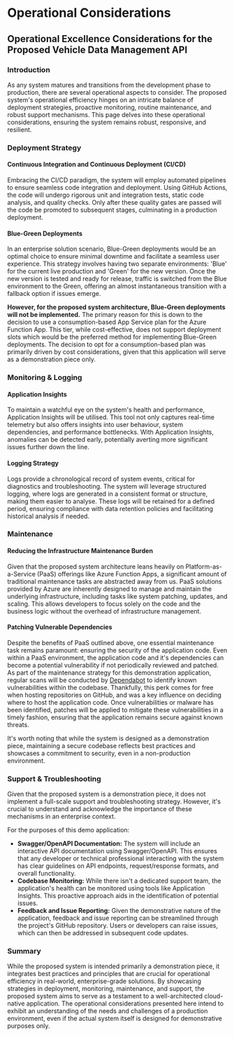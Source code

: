 # Operational Considerations

## Operational Excellence Considerations for the Proposed Vehicle Data Management API

### **Introduction**

As any system matures and transitions from the development phase to production, there are several operational aspects to consider. The proposed system's operational efficiency hinges on an intricate balance of deployment strategies, proactive monitoring, routine maintenance, and robust support mechanisms. This page delves into these operational considerations, ensuring the system remains robust, responsive, and resilient.

### **Deployment Strategy**

#### **Continuous Integration and Continuous Deployment (CI/CD)**

Embracing the CI/CD paradigm, the system will employ automated pipelines to ensure seamless code integration and deployment. Using GitHub Actions, the code will undergo rigorous unit and integration tests, static code analysis, and quality checks. Only after these quality gates are passed will the code be promoted to subsequent stages, culminating in a production deployment.

#### **Blue-Green Deployments**

In an enterprise solution scenario, Blue-Green deployments would be an optimal choice to ensure minimal downtime and facilitate a seamless user experience. This strategy involves having two separate environments: 'Blue' for the current live production and 'Green' for the new version. Once the new version is tested and ready for release, traffic is switched from the Blue environment to the Green, offering an almost instantaneous transition with a fallback option if issues emerge.

**However, for the proposed system architecture, Blue-Green deployments will not be implemented.** The primary reason for this is down to the decision to use a consumption-based App Service plan for the Azure Function App. This tier, while cost-effective, does not support deployment slots which would be the preferred method for implementing Blue-Green deployments. The decision to opt for a consumption-based plan was primarily driven by cost considerations, given that this application will serve as a demonstration piece only.

### **Monitoring & Logging**

#### **Application Insights**

To maintain a watchful eye on the system's health and performance, Application Insights will be utilised. This tool not only captures real-time telemetry but also offers insights into user behaviour, system dependencies, and performance bottlenecks. With Application Insights, anomalies can be detected early, potentially averting more significant issues further down the line.

#### **Logging Strategy**

Logs provide a chronological record of system events, critical for diagnostics and troubleshooting. The system will leverage structured logging, where logs are generated in a consistent format or structure, making them easier to analyse. These logs will be retained for a defined period, ensuring compliance with data retention policies and facilitating historical analysis if needed.

### **Maintenance**

#### Reducing the Infrastructure Maintenance Burden

Given that the proposed system architecture leans heavily on Platform-as-a-Service (PaaS) offerings like Azure Function Apps, a significant amount of traditional maintenance tasks are abstracted away from us. PaaS solutions provided by Azure are inherently designed to manage and maintain the underlying infrastructure, including tasks like system patching, updates, and scaling. This allows developers to focus solely on the code and the business logic without the overhead of infrastructure management.

#### **Patching Vulnerable Dependencies**

Despite the benefits of PaaS outlined above, one essential maintenance task remains paramount: ensuring the security of the application code. Even within a PaaS environment, the application code and it's dependencies can become a potential vulnerability if not periodically reviewed and patched. As part of the maintenance strategy for this demonstration application, regular scans will be conducted by [Dependabot](https://docs.github.com/en/code-security/dependabot/dependabot-alerts/about-dependabot-alerts) to identify known vulnerabilities within the codebase. Thankfully, this perk comes for free when hosting repositories on GitHub, and was a key influence on deciding where to host the application code. Once vulnerabilities or malware has been identified, patches will be applied to mitigate these vulnerabilities in a timely fashion, ensuring that the application remains secure against known threats.

It's worth noting that while the system is designed as a demonstration piece, maintaining a secure codebase reflects best practices and showcases a commitment to security, even in a non-production environment.

### **Support & Troubleshooting**

Given that the proposed system is a demonstration piece, it does not implement a full-scale support and troubleshooting strategy. However, it's crucial to understand and acknowledge the importance of these mechanisms in an enterprise context.

For the purposes of this demo application:

* **Swagger/OpenAPI Documentation:** The system will include an interactive API documentation using Swagger/OpenAPI. This ensures that any developer or technical professional interacting with the system has clear guidelines on API endpoints, request/response formats, and overall functionality.
* **Codebase Monitoring:** While there isn't a dedicated support team, the application's health can be monitored using tools like Application Insights. This proactive approach aids in the identification of potential issues.
* **Feedback and Issue Reporting:** Given the demonstrative nature of the application, feedback and issue reporting can be streamlined through the project's GitHub repository. Users or developers can raise issues, which can then be addressed in subsequent code updates.

### **Summary**

While the proposed system is intended primarily a demonstration piece, it integrates best practices and principles that are crucial for operational efficiency in real-world, enterprise-grade solutions. By showcasing strategies in deployment, monitoring, maintenance, and support, the proposed system aims to serve as a testament to a well-architected cloud-native application. The operational considerations presented here intend to exhibit an understanding of the needs and challenges of a production environment, even if the actual system itself is designed for demonstrative purposes only.
